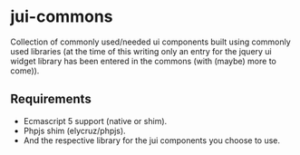 jui-commons
=================

Collection of commonly used/needed ui components built using commonly
used libraries (at the time of this writing only an entry for the jquery ui
widget library has been entered in the commons (with (maybe) more to come)).

Requirements
---------------------------
- Ecmascript 5 support (native or shim).
- Phpjs shim (elycruz/phpjs).
- And the respective library for the jui components you choose to use.
